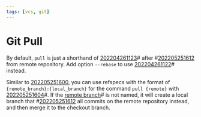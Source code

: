 ```yaml
---
tags: [vcs, git]
---
```


# Git Pull

By default, `pull` is just a shorthand of [202204261123](202204261123.md)# after
#[202205251612](202205251612.md) from remote repository. Add option `--rebase` to use
[202204261122](202204261122.md)# instead.

Similar to [202205251600](202205251600.md), you can use refspecs with the format of
`{remote_branch}:{local_branch}` for the command `pull {remote}` with
[202205251604](202205251604.md)#. If the [remote branch](202204261226.md)# is not named, it will
create a local branch that #[202205251612](202205251612.md) all commits on the remote
repository instead, and then merge it to the checkout branch.
